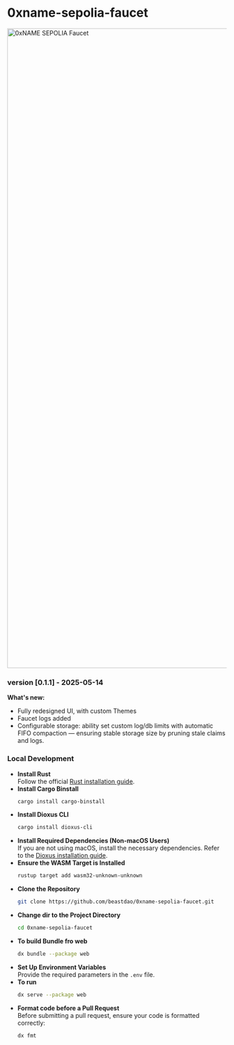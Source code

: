 # 0xname-sepolia-faucet


<img width="1470" alt="0xNAME SEPOLIA Faucet" src="https://github.com/user-attachments/assets/c44d8598-9c6b-43f6-9ca2-7c1c2a4bf0a0" />

### version [0.1.1] - 2025-05-14

**What's new:**
- Fully redesigned UI, with custom Themes
- Faucet logs added
- Configurable storage: ability set custom log/db limits with automatic FIFO compaction — ensuring stable storage size by pruning stale claims and logs.



### Local Development

- **Install Rust**  
   Follow the official [Rust installation guide](https://www.rust-lang.org/tools/install).
- **Install Cargo Binstall**  
   ```sh
   cargo install cargo-binstall
   ```
- **Install Dioxus CLI**  
   ```sh
   cargo install dioxus-cli
   ```
- **Install Required Dependencies (Non-macOS Users)**  
   If you are not using macOS, install the necessary dependencies. Refer to the [Dioxus installation guide](https://dioxuslabs.com/learn/0.6/getting_started/#).
- **Ensure the WASM Target is Installed**  
   ```sh
   rustup target add wasm32-unknown-unknown
   ```
- **Clone the Repository**  
   ```sh
   git clone https://github.com/beastdao/0xname-sepolia-faucet.git
   ```
- **Change dir to the Project Directory**  
   ```sh
   cd 0xname-sepolia-faucet
   ```
- **To build Bundle fro web**  
   ```sh
   dx bundle --package web
   ```
- **Set Up Environment Variables**  
   Provide the required parameters in the `.env` file.
- **To run**  
    ```sh
    dx serve --package web
    ```
- **Format code before a Pull Request**  
    Before submitting a pull request, ensure your code is formatted correctly:  
    ```sh
    dx fmt
    ```

     
